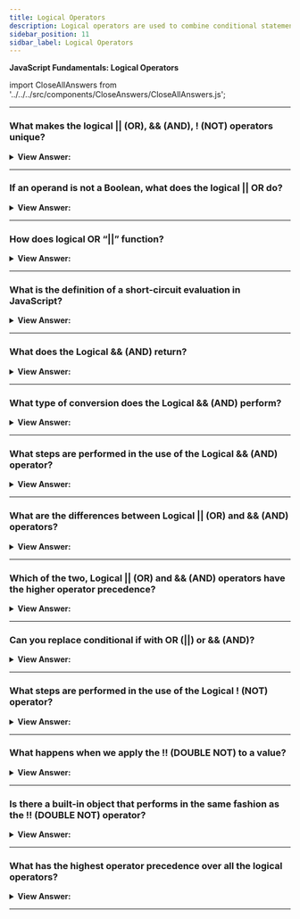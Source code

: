 ```yaml
---
title: Logical Operators
description: Logical operators are used to combine conditional statements. Logical operators can be applied to values of any type; they are not limited to a Boolean type.
sidebar_position: 11
sidbar_label: Logical Operators
---
```


**JavaScript Fundamentals: Logical Operators**

import CloseAllAnswers from '../../../src/components/CloseAnswers/CloseAllAnswers.js';

<CloseAllAnswers />

---

### What makes the logical || (OR), && (AND), ! (NOT) operators unique?

<details>
  <summary><strong>View Answer:</strong></summary>
  <div>
  <div><strong>Interview Response:</strong> Logical operators can be applied to values of any type; they are not limited to a Boolean type.</div>
  </div>
</details>

---

### If an operand is not a Boolean, what does the logical || OR do?

<details>
  <summary><strong>View Answer:</strong></summary>
  <div>
  <div><strong>Interview Response:</strong> If an operand is not a Boolean, it is converted to a Boolean for the evaluation. For instance, the number 1 is treated as true, the number 0 is false.</div><br />
  <div><strong className="codeExample">Code Example:</strong><br /><br />

  <div></div>

```js
/* Logical OR returns the first truthy value,
 *  or the last value if there are none
 */

console.log('1' || '0'); // returns 1

console.log(1 || 0); // returns 1

console.log(0 || 0); // returns 0
```

  </div>
  </div>
</details>

---

### How does logical OR “||” function?

<details>
  <summary><strong>View Answer:</strong></summary>
  <div>
  <div><strong>Interview Response:</strong> The OR || operator does the following: <br /><br />
  <ol>
    <li>Evaluates operands from left to right.</li>
    <li>For each operand, converts it to Boolean. If the result is true, stops and returns the original value of that operand.</li>
    <li>If all operands have been evaluated (i.e., all were false), returns the last operand.</li>
  </ol>

</div><br />
  <div><strong className="codeExample">Code Example:</strong><br /><br />

  <div></div>

```js
alert(1 || 0); // 1 (1 is truthy)

alert(null || 1); // 1 (1 is the first truthy value)
alert(null || 0 || 1); // 1 (the first truthy value)

alert(undefined || null || 0); // 0 (all falsy, returns the last value)
```

:::note
Logical OR “||” finds the first truthy value or the last value if there are none.
:::

  </div>
  </div>
</details>

---

### What is the definition of a short-circuit evaluation in JavaScript?

<details>
  <summary><strong>View Answer:</strong></summary>
  <div>
  <div><strong>Interview Response:</strong>  When JavaScript evaluates an OR expression, if the first operand is true, JavaScript will short-circuit by not proceeding to the second operand.</div><br />
  <div><strong className="codeExample">Code Example:</strong><br /><br />

  <div></div>

```js
true || alert('not printed');
false || alert('printed');
```

  </div>
  </div>
</details>

---

### What does the Logical && (AND) return?

<details>
  <summary><strong>View Answer:</strong></summary>
  <div>
  <div><strong>Interview Response:</strong>  Logical && (AND) returns true if both operands are truthy and false otherwise.</div><br />
  <div><strong className="codeExample">Code Example:</strong><br /><br />

  <div></div>

```js
alert(true && true); // true
alert(false && true); // false
alert(true && false); // false
alert(false && false); // false
```

  </div>
  </div>
</details>

---

### What type of conversion does the Logical && (AND) perform?

<details>
  <summary><strong>View Answer:</strong></summary>
  <div>
  <div><strong>Interview Response:</strong>  Logical && (AND) converts all operands to Boolean values, true or false.</div>
  </div>
</details>

---

### What steps are performed in the use of the Logical && (AND) operator?

<details>
  <summary><strong>View Answer:</strong></summary>
  <div>
  <div><strong>Interview Response:</strong> The AND && operator does the following:<br /><br />
  <ol>
    <li>Evaluates operands from left to right.</li>
    <li>For each operand, converts it to a Boolean. If the result is false, stops and returns the original value of that operand.</li>
    <li>If all operands have been evaluated (i.e. all were truthy), returns the last operand.</li>
  </ol>
</div><br />
  <div><strong className="codeExample">Code Example:</strong><br /><br />

  <div></div>

```js
// if the first operand is truthy,
// AND returns the second operand:
alert(1 && 0); // 0
alert(1 && 5); // 5

// if the first operand is falsie,
// AND returns it. The second operand is ignored
alert(null && 5); // null
alert(0 && 'no matter what'); // 0
```

  </div>
  </div>
</details>

---

### What are the differences between Logical || (OR) and && (AND) operators?

<details>
  <summary><strong>View Answer:</strong></summary>
  <div>
  <div><strong>Interview Response:</strong> The difference is that AND returns the first falsie value while OR returns the first truthy.</div>
  </div>
</details>

---

### Which of the two, Logical || (OR) and && (AND) operators have the higher operator precedence?

<details>
  <summary><strong>View Answer:</strong></summary>
  <div>
  <div><strong>Interview Response:</strong> The AND operator has a higher precedence than the OR operator.</div><br />
  <div><strong>Technical Response:</strong> The precedence of AND && operator is higher than OR ||. So, the code a && b || c && d is essentially the same as if the && expressions were in parentheses: `(a && b) || (c && d)`.
  </div>
  </div>
</details>

---

### Can you replace conditional if with OR (||) or && (AND)?

<details>
  <summary><strong>View Answer:</strong></summary>
  <div>
  <div><strong>Interview Response:</strong> Technically Yes, but it is not recommended because it reduces readability because logical operators can be confusing when used in this fashion.</div><br />
  <div><strong>Technical Response:</strong> Technically it can be done, but it is not recommended. Although, the variant with && appears shorter, an if statement is more obvious and tends to be a little bit more readable.
  </div><br />
  <div><strong className="codeExample">Code Example:</strong><br /><br />

  <div></div>

```js
let x = 1;

x > 0 && alert('Greater than zero!');

// the if example is cleaner and obvious

let x = 1;

if (x > 0) alert('Greater than zero!');
```

  </div>
  </div>
</details>

---

### What steps are performed in the use of the Logical ! (NOT) operator?

<details>
  <summary><strong>View Answer:</strong></summary>
  <div>
  <div><strong>Interview Response:</strong> The operator accepts a single argument, converts it to a boolean, and returns the inverse value.</div><br />
  <div><strong>Technical Response:</strong> The operator accepts a single argument and does the following:<br /><br />
  <ol>
    <li>Converts the operand to a Boolean type: true/false.</li>
    <li>Returns the inverse value.</li>
  </ol>
  </div><br />
  <div><strong className="codeExample">Code Example:</strong><br /><br />

  <div></div>

```js
alert(!true); // false
alert(!0); // true
```

  </div>
  </div>
</details>

---

### What happens when we apply the !! (DOUBLE NOT) to a value?

<details>
  <summary><strong>View Answer:</strong></summary>
  <div>
  <div><strong>Interview Response:</strong> The value is inverted twice returning it to its original boolean value.</div><br />
  <div><strong>Technical Response:</strong> The first NOT converts the value to Boolean and returns the inverse, and the second NOT inverses it again. In the end, we have a plain Value-to-Boolean conversion.
  </div><br />
  <div><strong className="codeExample">Code Example:</strong><br /><br />

  <div></div>

```js
alert(!!'non-empty string'); // true
alert(!!null); // false
```

  </div>
  </div>
</details>

---

### Is there a built-in object that performs in the same fashion as the !! (DOUBLE NOT) operator?

<details>
  <summary><strong>View Answer:</strong></summary>
  <div>
  <div><strong>Interview Response:</strong> The Boolean object produces the same result as the double not.</div><br />
  <div><strong>Technical Response:</strong> The built-in Boolean object performs this in the same fashion as the !! (DOUBLE NOT) operator.
  </div><br />
  <div><strong className="codeExample">Code Example:</strong><br /><br />

  <div></div>

```js
alert(!!'non-empty string'); // true
alert(!!null); // false

// Example of the Boolean method
alert(Boolean('non-empty string')); // true
alert(Boolean(null)); // false
```

  </div>
  </div>
</details>

---

### What has the highest operator precedence over all the logical operators?

<details>
  <summary><strong>View Answer:</strong></summary>
  <div>
  <div><strong>Interview Response:</strong> Logical NOT is the highest of all logical operators, it always executes first.</div><br />
  <div><strong>Technical Response:</strong> The precedence of NOT ! is the highest of all logical operators, so it always executes first, before && (AND) or || (OR).
  </div>
  </div>
</details>

---
